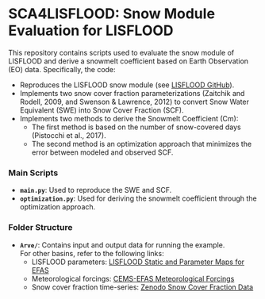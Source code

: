 # SCA4LISFLOOD: Snow Module Evaluation for LISFLOOD

This repository contains scripts used to evaluate the snow module of LISFLOOD and derive a snowmelt coefficient based on Earth Observation (EO) data. Specifically, the code:

- Reproduces the LISFLOOD snow module (see [LISFLOOD GitHub](https://github.com/ec-jrc/lisflood-code)).
- Implements two snow cover fraction parameterizations (Zaitchik and Rodell, 2009, and Swenson & Lawrence, 2012) to convert Snow Water Equivalent (SWE) into Snow Cover Fraction (SCF).
- Implements two methods to derive the Snowmelt Coefficient (Cm):  
    - The first method is based on the number of snow-covered days (Pistocchi et al., 2017).
    - The second method is an optimization approach that minimizes the error between modeled and observed SCF.

### Main Scripts

- **`main.py`**: Used to reproduce the SWE and SCF.
- **`optimization.py`**: Used for deriving the snowmelt coefficient through the optimization approach.

### Folder Structure

- **`Arve/`**: Contains input and output data for running the example.  
For other basins, refer to the following links:
    - LISFLOOD parameters: [LISFLOOD Static and Parameter Maps for EFAS](https://jeodpp.jrc.ec.europa.eu/ftp/jrc-opendata/CEMS-EFAS/LISFLOOD_static_and_parameter_maps_for_EFAS/)
    - Meteorological forcings: [CEMS-EFAS Meteorological Forcings](https://jeodpp.jrc.ec.europa.eu/ftp/jrc-opendata/CEMS-EFAS/meteorological_forcings/)
    - Snow cover fraction time-series: [Zenodo Snow Cover Fraction Data](https://zenodo.org/records/14961639)

